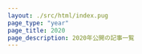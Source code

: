```yaml
---
layout: ./src/html/index.pug
page_type: "year"
page_title: 2020
page_description: 2020年公開の記事一覧
---
```

